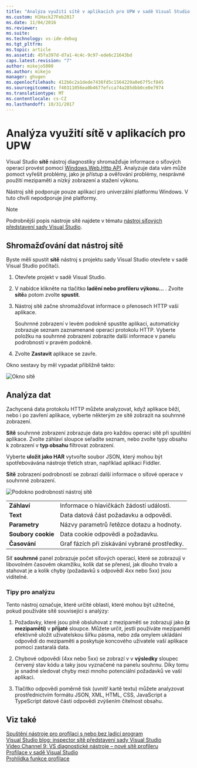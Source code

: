 ```yaml
---
title: "Analýza využití sítě v aplikacích pro UPW v sadě Visual Studio | Microsoft Docs"
ms.custom: H1Hack27Feb2017
ms.date: 11/04/2016
ms.reviewer: 
ms.suite: 
ms.technology: vs-ide-debug
ms.tgt_pltfrm: 
ms.topic: article
ms.assetid: 45fa397d-d7a1-4c4c-9c97-ede6c21643bd
caps.latest.revision: "7"
author: mikejo5000
ms.author: mikejo
manager: ghogen
ms.openlocfilehash: 412b6c2a1dede7438fd5c1564229a0e67f5cf845
ms.sourcegitcommit: f40311056ea0b4677efcca74a285dbb0ce0e7974
ms.translationtype: MT
ms.contentlocale: cs-CZ
ms.lasthandoff: 10/31/2017
---
```

# <a name="analyze-network-usage-in-uwp-apps"></a>Analýza využití sítě v aplikacích pro UPW
Visual Studio **sítě** nástroj diagnostiky shromažďuje informace o síťových operací provést pomocí [Windows.Web.Http API](/uwp/api/windows.web.http). Analyzuje data vám může pomoct vyřešit problémy, jako je přístup a ověřování problémy, nesprávné použití mezipaměti a nízký zobrazení a stažení výkonu.  
  
 Nástroj sítě podporuje pouze aplikací pro univerzální platformu Windows. V tuto chvíli nepodporuje jiné platformy.  
  
> [!NOTE]
>  Podrobnější popis nástroje sítě najdete v tématu [nástroj síťových představení sady Visual Studio](http://blogs.msdn.com/b/visualstudio/archive/2015/05/04/introducing-visual-studio-s-network-tool.aspx).  
  
## <a name="collecting-network-tool-data"></a>Shromažďování dat nástroj sítě  
 Byste měli spustit **sítě** nástroj s projektu sady Visual Studio otevřete v sadě Visual Studio počítači.  
  
1.  Otevřete projekt v sadě Visual Studio.  
  
2.  V nabídce klikněte na tlačítko **ladění nebo profileru výkonu...** . Zvolte **sítě**a potom zvolte **spustit**.  
  
3.  Nástroj sítě začne shromažďovat informace o přenosech HTTP vaší aplikace.  
  
     Souhrnné zobrazení v levém podokně spustíte aplikaci, automaticky zobrazuje seznam zaznamenané operací protokolu HTTP. Vyberte položku na souhrnné zobrazení zobrazíte další informace v panelu podrobností v pravém podokně.  
  
4.  Zvolte **Zastavit** aplikace se zavře.  
  
 Okno sestavy by měl vypadat přibližně takto:  
  
 ![Okno sítě](../profiling/media/network_fullwindow.png "NETWORK_FullWindow")  
  
## <a name="analyzing-data"></a>Analýza dat  
 Zachycená data protokolu HTTP můžete analyzovat, když aplikace běží, nebo i po zavření aplikace, vyberte některým ze sítě zobrazit na souhrnné zobrazení.  
  
 **Sítě** souhrnné zobrazení zobrazuje data pro každou operaci sítě při spuštění aplikace. Zvolte záhlaví sloupce seřadíte seznam, nebo zvolte typy obsahu k zobrazení v **typ obsahu** filtrovat zobrazení.  
  
 Vyberte **uložit jako HAR** vytvořte soubor JSON, který mohou být spotřebovávána nástroje třetích stran, například aplikaci Fiddler.  
  
 **Sítě** zobrazení podrobností se zobrazí další informace o síťové operace v souhrnné zobrazení.  
  
 ![Podokno podrobností nástroj sítě](../profiling/media/network_detailsviewpane.png "NETWORK_DetailsViewPane")  
  
|||  
|-|-|  
|**Záhlaví**|Informace o hlavičkách žádostí události.|  
|**Text**|Data datová část požadavku a odpovědi.|  
|**Parametry**|Názvy parametrů řetězce dotazu a hodnoty.|  
|**Soubory cookie**|Data cookie odpovědi a požadavku.|  
|**Časování**|Graf fázích při získávání vybrané prostředky.|  
  
 Síť **souhrnné** panel zobrazuje počet síťových operací, které se zobrazují v libovolném časovém okamžiku, kolik dat se přenesl, jak dlouho trvalo a stahovat je a kolik chyby (požadavků s odpovědí 4xx nebo 5xx) jsou viditelné.  
  
### <a name="analysis-tips"></a>Tipy pro analýzu  
 Tento nástroj označuje, které určité oblasti, které mohou být užitečné, pokud používáte sítě související s analýzy:  
  
1.  Požadavky, které jsou plně obsluhovat z mezipaměti se zobrazují jako **(z mezipaměti)** v **přijaté** sloupce. Můžete určit, jestli používáte mezipaměti efektivně uložit uživatelskou šířku pásma, nebo zda omylem ukládání odpovědí do mezipaměti a poskytuje koncového uživatele vaší aplikace pomocí zastaralá data.  
  
2.  Chybové odpovědi (4xx nebo 5xx) se zobrazí v v **výsledky** sloupec červený stav kódu a taky jsou vyznačené na panelu souhrnu. Díky tomu je snadné sledovat chyby mezi mnoho potenciální požadavků ve vaší aplikaci.  
  
3.  Tlačítko odpovědi poměrně tisk (uvnitř kartě textu) můžete analyzovat prostřednictvím formátu JSON, XML, HTML, CSS, JavaScript a TypeScript datové části odpovědi zvýšením čitelnost obsahu.  
  
## <a name="see-also"></a>Viz také  
 [Spuštění nástroje pro profilaci s nebo bez ladicí program](../profiling/running-profiling-tools-with-or-without-the-debugger.md)  
 [Visual Studio blog: inspector sítě představení sady Visual Studio](http://go.microsoft.com/fwlink/?LinkId=535022)   
 [Video Channel 9: VS diagnostické nástroje – nové sítě profileru](http://channel9.msdn.com/Series/ConnectOn-Demand/206)  
 [Profilace v sadě Visual Studio](../profiling/index.md)  
 [Prohlídka funkce profilace](../profiling/profiling-feature-tour.md)